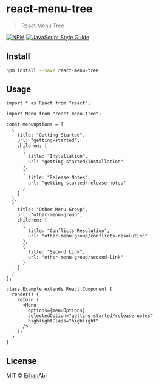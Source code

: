# react-menu-tree

> React Menu Tree

[![NPM](https://img.shields.io/npm/v/react-menu-tree.svg)](https://www.npmjs.com/package/react-menu-tree) [![JavaScript Style Guide](https://img.shields.io/badge/code_style-standard-brightgreen.svg)](https://standardjs.com)

## Install

```bash
npm install --save react-menu-tree
```

## Usage

```tsx
import * as React from "react";

import Menu from "react-menu-tree";

const menuOptions = [
  {
    title: "Getting Started",
    url: "getting-started",
    children: [
      {
        title: "Installation",
        url: "getting-started/installation"
      },
      {
        title: "Release Notes",
        url: "getting-started/release-notes"
      }
    ]
  },
  {
    title: "Other Menu Group",
    url: "other-menu-group",
    children: [
      {
        title: "Conflicts Resolution",
        url: "other-menu-group/conflicts-resolution"
      },
      {
        title: "Second Link",
        url: "other-menu-group/second-link"
      }
    ]
  }
];

class Example extends React.Component {
  render() {
    return (
      <Menu
        options={menuOptions}
        selectedOption="getting-started/release-notes"
        highlightClass="highlight"
      />
    );
  }
}
```

## License

MIT © [ErhanAbi](https://github.com/ErhanAbi)

